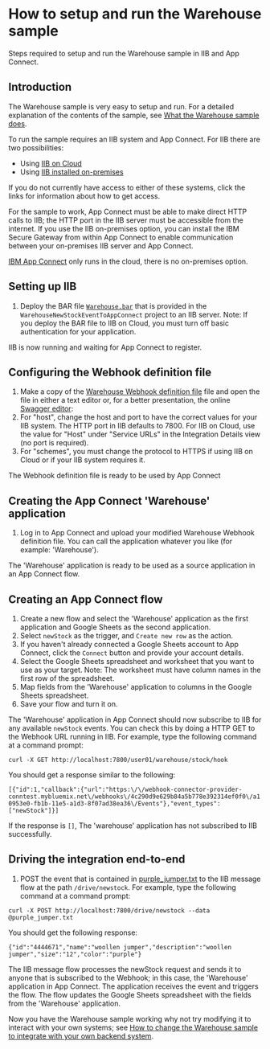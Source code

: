 # How to setup and run the Warehouse sample
Steps required to setup and run the Warehouse sample in IIB and App Connect.

## Introduction
The Warehouse sample is very easy to setup and run. For a detailed explanation of the contents of the sample, see [What the Warehouse sample does](./doc/whatwarehouse.md).

To run the sample requires an IIB system and App Connect.
For IIB there are two possibilities:

* Using [IIB on Cloud](http://www.ibm.com/software/products/ibm-integration-bus-on-cloud)
* Using [IIB installed on-premises](http://www.ibm.com/software/products/en/ibm-integration-bus)

If you do not currently have access to either of these systems, click the links for information about how to get access. 

For the sample to work, App Connect must be able to make direct HTTP calls to IIB; the HTTP port in the IIB server must be accessible from the internet. If you use the IIB on-premises option, you can install the IBM Secure Gateway from within App Connect to enable communication between your on-premises IIB server and App Connect.

[IBM App Connect](http://info.appconnect.ibmcloud.com/) only runs in the cloud, there is no on-premises option.

## Setting up IIB
1.  Deploy the BAR file [`Warehouse.bar`](../WarehouseNewStockEventToAppConnect/Warehouse.bar) that is provided in the `WarehouseNewStockEventToAppConnect` project to an IIB server. Note: If you deploy the BAR file to IIB on Cloud, you must turn off basic authentication for your application.

IIB is now running and waiting for App Connect to register.

## Configuring the Webhook definition file
1.  Make a copy of the [Warehouse Webhook definition file](./warehousedefinition.yaml) file and open the file in either a text editor or, for a better presentation, the online [Swagger editor](http://editor.swagger.io/):
2.  For "host", change the host and port to have the correct values for your IIB system. The HTTP port in IIB defaults to 7800. For IIB on Cloud, use the value for "Host" under "Service URLs" in the Integration Details view (no port is required).
3.  For "schemes", you must change the protocol to HTTPS if using IIB on Cloud or if your IIB system requires it.

The Webhook definition file is ready to be used by App Connect

## Creating the App Connect 'Warehouse' application
1.  Log in to App Connect and upload your modified Warehouse Webhook definition file. You can call the application whatever you like (for example: 'Warehouse'). 

The 'Warehouse' application is ready to be used as a source application in an App Connect flow. 

## Creating an App Connect flow
1.	Create a new flow and select the 'Warehouse' application as the first application and Google Sheets as the second application. 
2.	Select `newStock` as the trigger, and `Create new row` as the action. 
3.	If you haven't already connected a Google Sheets account to App Connect, click the `Connect` button and provide your account details.
4.	Select the Google Sheets spreadsheet and worksheet that you want to use as your target. Note: The worksheet must have column names in the first row of the spreadsheet. 
5.	Map fields from the 'Warehouse' application to columns in the Google Sheets spreadsheet.
6.	Save your flow and turn it on.

The 'Warehouse' application in App Connect should now subscribe to IIB for any available `newStock` events. You can check this by doing a HTTP GET to the Webhook URL running in IIB. For example, type the following command at a command prompt:

`curl -X GET http://localhost:7800/user01/warehouse/stock/hook`

You should get a response similar to the following:

`[{"id":1,"callback":{"url":"https:\/\/webhook-connector-provider-conntest.mybluemix.net\/webhooks\/4c290d9e629b84a5b778e392314ef0f0\/a10953e0-fb1b-11e5-a1d3-8f07ad38ea36\/Events"},"event_types":["newStock"]}]`

If the response is `[]`, The 'warehouse' application has not subscribed to IIB successfully.

## Driving the integration end-to-end

1.  POST the event that is contained in [purple_jumper.txt](./purple_jumper.txt) to the IIB message flow at the path `/drive/newstock`. For example, type the following command at a command prompt: 

`curl -X POST http://localhost:7800/drive/newstock --data @purple_jumper.txt`

You should get the following response:

`{"id":"4444671","name":"woollen jumper","description":"woollen jumper","size":"12","color":"purple"}`

The IIB message flow processes the newStock request and sends it to anyone that is subscribed to the Webhook; in this case, the 'Warehouse' application in App Connect. The application receives the event and triggers the flow. The flow updates the Google Sheets spreadsheet with the fields from the 'Warehouse' application.


Now you have the Warehouse sample working why not try modifying it to interact with your own systems; see [How to change the Warehouse sample to integrate with your own backend system](./modwarehouse.md).
